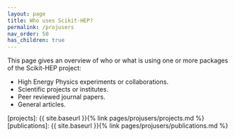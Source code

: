 ```yaml
---
layout: page
title: Who uses Scikit-HEP?
permalink: /projusers
nav_order: 50
has_children: true
---
```


This page gives an overview of who or what is using one or more packages
of the Scikit-HEP project:

- High Energy Physics experiments or collaborations.
- Scientific projects or institutes.
- Peer reviewed journal papers.
- General articles.

[projects]: {{ site.baseurl }}{% link pages/projusers/projects.md %}
[publications]: {{ site.baseurl }}{% link pages/projusers/publications.md %}
